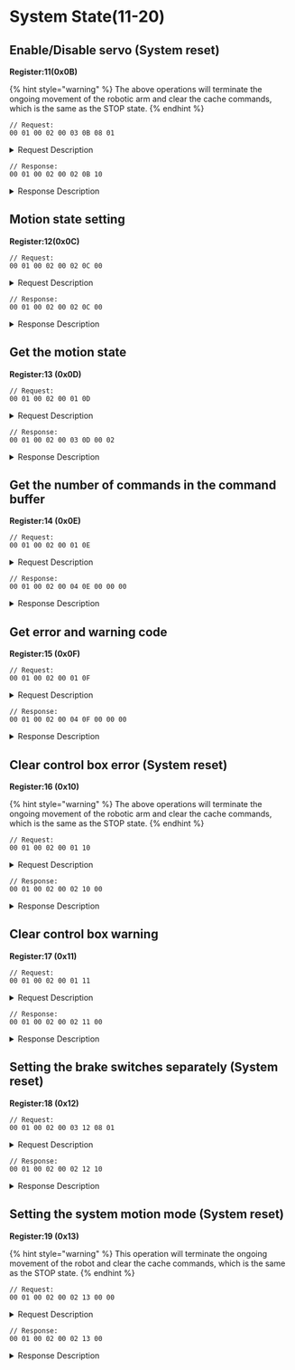# System State(11-20)

## Enable/Disable servo (System reset)

**Register:11(0x0B)**

{% hint style="warning" %}
The above operations will terminate the ongoing movement of the robotic arm and clear the cache commands, which is the same as the STOP state.
{% endhint %}

```
// Request:
00 01 00 02 00 03 0B 08 01
```

<details>

<summary>Request Description</summary>

```
//00 01    U16, Transaction ID
//00 02    U16, Protocol Identifier
//00 03    U16, Length 
//0B       U8, Register
//08       U8, 
Joint Number(Select all joints)
1-7：Motor joint(1-7)
8：Select all joint

//01       U8,
Whether to enable the servo
1：Enable servo
0：Disable servo
```

</details>

```
// Response:
00 01 00 02 00 02 0B 10
```

<details>

<summary>Response Description</summary>

```
//00 01    U16, Transaction ID
//00 02    U16, Protocol Identifier
//00 02    U16, Length 
//0B      U8, Register
//10      U8, State
```

</details>

## Motion state setting

**Register:12(0x0C)**

```
// Request:
00 01 00 02 00 02 0C 00
```

<details>

<summary>Request Description</summary>

```
//00 01    U16, Transaction ID
//00 02    U16, Protocol Identifier
//00 02    U16, Length 
//0C      U8, Register

//00      U8, 
Motion Sate
0: Enter the motion mode
3: Suspend the current motion(Do not clear controller cache)
4: Stop all current motion (restart the system,clear controller cache)
```

</details>

```
// Response:
00 01 00 02 00 02 0C 00
```

<details>

<summary>Response Description</summary>

```
//00 01    U16, Transaction ID
//00 02    U16, Protocol Identifier
//00 02    U16, Length 
//0C      U8, Register
//00      U8, State
```

</details>

## Get the motion state

**Register:13 (0x0D)**

```
// Request:
00 01 00 02 00 01 0D
```

<details>

<summary>Request Description</summary>

```
//00 01    U16, Transaction ID
//00 02    U16, Protocol Identifier
//00 01    U16, Length 
//0D       U8, Register
```

</details>

```
// Response:
00 01 00 02 00 03 0D 00 02
```

<details>

<summary>Response Description</summary>

```
//00 01    U16, Transaction ID
//00 02    U16, Protocol Identifier
//00 01    U16, Length 
//0D       U8, Register

//02       U8,
Motion state：
1：In motion
2：Sleep
3：Suspend
4：Stop
5： System reset
```

</details>

## Get the number of commands in the command buffer

**Register:14 (0x0E)**

```
// Request:
00 01 00 02 00 01 0E
```

<details>

<summary>Request Description</summary>

```
//00 01    U16, Transaction ID
//00 02    U16, Protocol Identifier
//00 01    U16, Length 
//0E       U8, Register
```

</details>

```
// Response:
00 01 00 02 00 04 0E 00 00 00
```

<details>

<summary>Response Description</summary>

```
//00 01    U16, Transaction ID
//00 02    U16, Protocol Identifier
//00 04    U16, Length 
//0E       U8, Register
//00       U8, State
//00 00    U16, The number of commands in the buffer
```

</details>

## Get error and warning code

**Register:15 (0x0F)**

```
// Request:
00 01 00 02 00 01 0F
```

<details>

<summary>Request Description</summary>

```
//00 01    U16, Transaction ID
//00 02    U16, Protocol Identifier
//00 01    U16, Length 
//0F       U8, Register
```

</details>

```
// Response:
00 01 00 02 00 04 0F 00 00 00
```

<details>

<summary>Response Description</summary>

```
//00 01    U16, Transaction ID
//00 02    U16, Protocol Identifier
//00 04    U16, Length 
//0F       U8, Register
//00       U8, State
//00       U8, Error code
//00       U8, Warning code
```

</details>

## Clear control box error (System reset)

**Register:16 (0x10)**

{% hint style="warning" %}
The above operations will terminate the ongoing movement of the robotic arm and clear the cache commands, which is the same as the STOP state.
{% endhint %}

```
// Request:
00 01 00 02 00 01 10
```

<details>

<summary>Request Description</summary>

```
//00 01    U16, Transaction ID
//00 02    U16, Protocol Identifier
//00 01    U16, Length 
//10       U8, Register
```

</details>

```
// Response:
00 01 00 02 00 02 10 00
```

<details>

<summary>Response Description</summary>

```
//00 01    U16, Transaction ID
//00 02    U16, Protocol Identifier
//00 02    U16, Length 
//10       U8, Register
//00       U8, State
```

</details>

## Clear control box warning

**Register:17 (0x11)**

```
// Request:
00 01 00 02 00 01 11
```

<details>

<summary>Request Description</summary>

```
//00 01    U16, Transaction ID
//00 02    U16, Protocol Identifier
//00 01    U16, Length 
//11       U8, Register
```

</details>

```
// Response:
00 01 00 02 00 02 11 00
```

<details>

<summary>Response Description</summary>

```
//00 01    U16, Transaction ID
//00 02    U16, Protocol Identifier
//00 02    U16, Length 
//11       U8, Register
//00       U8, State
```

</details>

## Setting the brake switches separately (System reset)

**Register:18 (0x12)**

```
// Request:
00 01 00 02 00 03 12 08 01
```

<details>

<summary>Request Description</summary>

```
//00 01    U16, Transaction ID
//00 02    U16, Protocol Identifier
//00 03    U16, Length 
//12       U8, Register
//08       U8,  1~6: Select motor joint separately  8: Select all joints
//01       U8,  0: Disable Joint   1: Unlock Joint
```

</details>

```
// Response:
00 01 00 02 00 02 12 10
```

<details>

<summary>Response Description</summary>

```
//00 01    U16, Transaction ID
//00 02    U16, Protocol Identifier
//00 02    U16, Length 
//12       U8, Register
//10       U8, State
```

</details>

## Setting the system motion mode (System reset)

**Register:19 (0x13)**

{% hint style="warning" %}
This operation will terminate the ongoing movement of the robot and clear the cache commands, which is the same as the STOP state.
{% endhint %}

```
// Request:
00 01 00 02 00 02 13 00 00
```

<details>

<summary>Request Description</summary>

```
//00 01    U16, Transaction ID
//00 02    U16, Protocol Identifier
//00 02    U16, Length 
//13       U8, Register
//00       U8, Motion mode
0: Position control mode
1: Servo motion mode
2: Joint teaching mode (manual mode)
3: Cartesian teaching mode (not yet available)
4: Joint velocity control mode
5: Cartesian velocity control mode
6: Joint online trajectory planning mode
7: Cartesian online trajectory planning mode

//00       U8, Payload detection before turn on manual mode. 0 is ON, 1 is OFF.
```

</details>

```
// Response:
00 01 00 02 00 02 13 00
```

<details>

<summary>Response Description</summary>

```
//00 01    U16, Transaction ID
//00 02    U16, Protocol Identifier
//00 02    U16, Length 
//13       U8, Register
//00       U8, State
```

</details>

